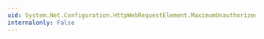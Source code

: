 ```yaml
---
uid: System.Net.Configuration.HttpWebRequestElement.MaximumUnauthorizedUploadLength
internalonly: False
---
```

